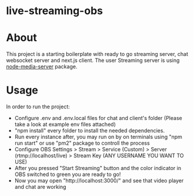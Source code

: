 # live-streaming-obs

# About
This project is a starting boilerplate with ready to go streaming server, chat websocket server and next.js client.
The user 
Streaming server is using <a href="https://github.com/illuspas/Node-Media-Server">node-media-server</a> package.

# Usage
In order to run the project:
<ul>
  <li>Configure .env and .env.local files for chat and client's folder (Please take a look at example env files attached)</li>
  <li>"npm install" every folder to install the needed dependencies.
  <li>Run every instance after, you may run on by on terminals using "npm run start" or use "pm2" package to controll the process</li>
  <li>Configure OBS Settings > Stream > Service (Custom) > Server (rtmp://localhost/live) > Stream Key (ANY USERNAME YOU WANT TO USE)</li>
  <li>After you pressed "Start Streaming" button and the color indicator in OBS switched to green you are ready to go!</li>
  <li>Now you may open "http://localhost:3000/" and see that video player and chat are working</li>
</ul>
